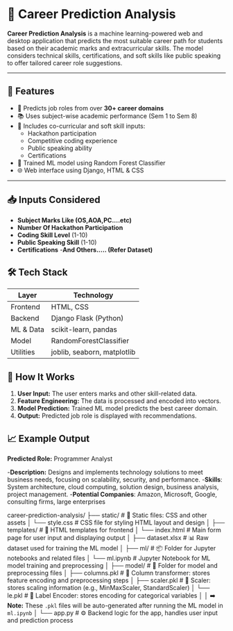 # 🧠 Career Prediction Analysis

**Career Prediction Analysis** is a machine learning-powered web and desktop application that predicts the most suitable career path for students based on their academic marks and extracurricular skills. The model considers technical skills, certifications, and soft skills like public speaking to offer tailored career role suggestions.

---

## 🚀 Features

- 🎯 Predicts job roles from over **30+ career domains**
- 📚 Uses subject-wise academic performance (Sem 1 to Sem 8)
- 💼 Includes co-curricular and soft skill inputs:
  - Hackathon participation
  - Competitive coding experience
  - Public speaking ability
  - Certifications
- 🤖 Trained ML model using Random Forest Classifier
- 🌐 Web interface using Django, HTML & CSS

---

## 📥 Inputs Considered

- **Subject Marks Like (OS,AOA,PC....etc)**
- **Number Of Hackathon Participation**
- **Coding Skill Level** (1-10)
- **Public Speaking Skill** (1-10)
- **Certifications**
-**And Others..... (Refer Dataset)**



## 🛠️ Tech Stack

| Layer        | Technology            |
|--------------|------------------------|
| Frontend     | HTML, CSS              |
| Backend      | Django Flask (Python)        |
| ML & Data    | scikit-learn, pandas   |
| Model        | RandomForestClassifier |         
| Utilities    | joblib, seaborn, matplotlib |



## 🧪 How It Works

1. **User Input:** The user enters marks and other skill-related data.
2. **Feature Engineering:** The data is processed and encoded into vectors.
3. **Model Prediction:** Trained ML model predicts the best career domain.
4. **Output:** Predicted job role is displayed with recommendations.



## 📈 Example Output

 **Predicted Role:** Programmer Analyst

 -**Description:** Designs and implements technology solutions to meet business needs, focusing on
 scalability, security, and performance.
 -**Skills**: System architecture, cloud computing, solution design, business analysis, project
 management.
 -**Potential Companies**: Amazon, Microsoft, Google, consulting firms, large enterprises



career-prediction-analysis/
├── static/                          # 🎨 Static files: CSS and other assets
│   └── style.css                    # CSS file for styling HTML layout and design
│
├── templates/                       # 📄 HTML templates for frontend
│   └── index.html                   # Main form page for user input and displaying output
│
├── dataset.xlsx                     # 📊 Raw dataset used for training the ML model
│
├── ml/                              # 📦 Folder for Jupyter notebooks and related files
│   └── ml.ipynb                     # Jupyter Notebook for ML model training and preprocessing
│
├── model/                           # 🧠 Folder for model and preprocessing files
│   ├── columns.pkl                  # 🔑 Column transformer: stores feature encoding and preprocessing steps
│   ├── scaler.pkl                   # 🔧 Scaler: stores scaling information (e.g., MinMaxScaler, StandardScaler)
│   └── le.pkl                       # 🧮 Label Encoder: stores encoding for categorical variables
│ 
│   ➡️ **Note:** These `.pkl` files will be auto-generated after running the ML model in `ml.ipynb`
│
└── app.py                           # ⚙️ Backend logic for the app, handles user input and prediction process


